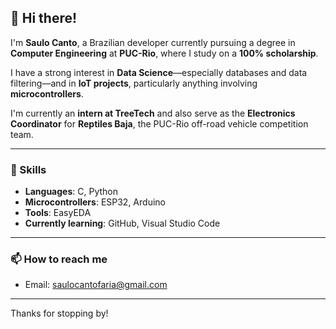 ## 👋 Hi there!

I'm **Saulo Canto**, a Brazilian developer currently pursuing a degree in **Computer Engineering** at **PUC-Rio**, where I study on a **100% scholarship**.

I have a strong interest in **Data Science**—especially databases and data filtering—and in **IoT projects**, particularly anything involving **microcontrollers**.

I'm currently an **intern at TreeTech** and also serve as the **Electronics Coordinator** for **Reptiles Baja**, the PUC-Rio off-road vehicle competition team.

---

### 🔧 Skills
- **Languages**: C, Python  
- **Microcontrollers**: ESP32, Arduino  
- **Tools**: EasyEDA  
- **Currently learning**: GitHub, Visual Studio Code

---

### 📫 How to reach me
- Email: [saulocantofaria@gmail.com](mailto:saulocantofaria@gmail.com)

---

Thanks for stopping by!
